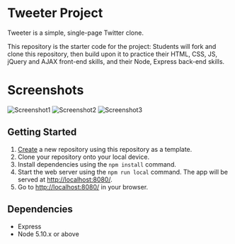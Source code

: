 # Tweeter Project

Tweeter is a simple, single-page Twitter clone.

This repository is the starter code for the project: Students will fork and clone this repository, then build upon it to practice their HTML, CSS, JS, jQuery and AJAX front-end skills, and their Node, Express back-end skills.

# Screenshots

![Screenshot1](https://github.com/quangtienftu49/tweeter-tien/tree/master/screenshots/shot1.png)
![Screenshot2](https://github.com/quangtienftu49/tweeter-tien/tree/master/screenshots/shot2.png)
![Screenshot3](https://github.com/quangtienftu49/tweeter-tien/tree/master/screenshots/shot3.png)

## Getting Started

1. [Create](https://docs.github.com/en/repositories/creating-and-managing-repositories/creating-a-repository-from-a-template) a new repository using this repository as a template.
2. Clone your repository onto your local device.
3. Install dependencies using the `npm install` command.
3. Start the web server using the `npm run local` command. The app will be served at <http://localhost:8080/>.
4. Go to <http://localhost:8080/> in your browser.

## Dependencies

- Express
- Node 5.10.x or above
